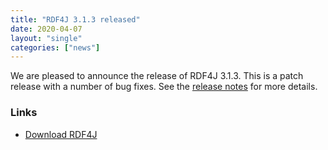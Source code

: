```yaml
---
title: "RDF4J 3.1.3 released"
date: 2020-04-07
layout: "single"
categories: ["news"]
---
```

We are pleased to announce the release of RDF4J 3.1.3. This is a patch release with a number of bug fixes. See the [release notes](/release-notes/3.1.3) for more details.
<!--more-->
### Links

- [Download RDF4J](/download/)

